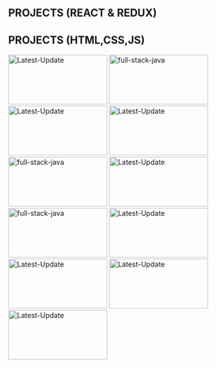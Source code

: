 ## PROJECTS (REACT & REDUX)


## PROJECTS (HTML,CSS,JS)
  <a href="https://imageconverterrd.vercel.app/"><img alt="Latest-Update"  width="200px" height="100px"  src="https://github.com/user-attachments/assets/a011bd25-e4be-4fb4-8d85-398596ebbd1c" /></a>
  <a href="https://digitaltimer.vercel.app/"><img alt="full-stack-java" width="200px" height="100px"  src="https://github.com/user-attachments/assets/d4a0dbce-38dc-49af-bddb-b3020ca63d48"/></a> 
  <a href="https://democodestores.vercel.app/"><img alt="Latest-Update"  width="200px" height="100px"    src="https://github.com/user-attachments/assets/3ee3927a-49d2-4096-9a71-a2a29f1b44cd" /></a>
  <a href="https://gradientcolorpicker.vercel.app/"><img alt="Latest-Update"  width="200px" height="100px"   src="https://github.com/user-attachments/assets/54ba328e-ce5c-4d6e-bdb9-08c679b5458a" /></a>
  <a href="https://periodictablerd.vercel.app/"><img alt="full-stack-java" width="200px" height="100px"  src="https://github.com/user-attachments/assets/188041a6-75ca-43fc-a478-9b99ac108525"/></a>
  <a href="https://csstests.vercel.app/"><img alt="Latest-Update" width="200px" height="100px" src="https://github.com/user-attachments/assets/39d2f259-0000-455c-8e61-3a356ad79222" /></a>
  <a href="https://gsaptests.vercel.app/"><img alt="full-stack-java" width="200px" height="100px"  src="https://github.com/user-attachments/assets/9d929be5-bf23-49d6-afd0-b9ffc3353ee5"/></a> 
  <a href="https://onlinecalls.vercel.app/"><img alt="Latest-Update" width="200px" height="100px"   src="https://github.com/user-attachments/assets/514c7369-a6e2-4924-a22c-8aa56786c7c9" /></a> 
  <a href="https://todord.vercel.app/"><img alt="Latest-Update" width="200px" height="100px"   src="https://github.com/user-attachments/assets/789a3a25-412a-416e-855b-0e1db1ee5853" /></a> 
  <a href="https://randomjokesrd.vercel.app/"><img alt="Latest-Update"  width="200px" height="100px" src="https://github.com/user-attachments/assets/2755ce7f-463c-4d47-a38d-649c15de0708" /></a> 
  <a href="https://digitalclockrd.vercel.app/"><img alt="Latest-Update" width="200px" height="100px"  src="https://github.com/user-attachments/assets/edfb1c9b-1b53-476a-8539-b4e59b6ec5ad" /></a>

  
  


